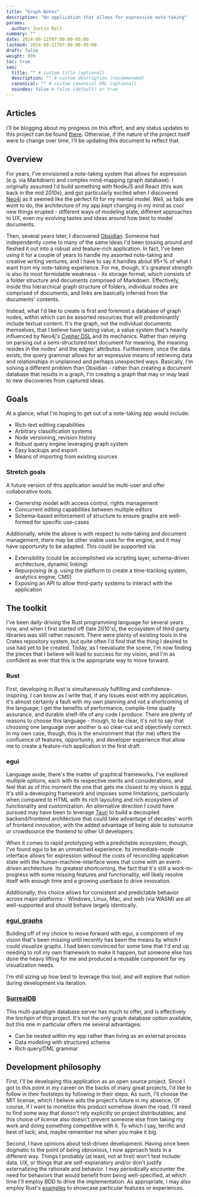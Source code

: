 ```yaml
---
title: "Graph Notes"
description: "An application that allows for expressive note-taking"
params:
  author: Justin Bell
summary: ""
date: 2024-08-11T07:00:00-05:00
lastmod: 2024-08-11T07:00:00-05:00
draft: false
weight: 999
toc: true
seo:
  title: "" # custom title (optional)
  description: "" # custom description (recommended)
  canonical: "" # custom canonical URL (optional)
  noindex: false # false (default) or true
---
```


## Articles

I'll be blogging about my progress on this effort, and any status updates to this project can be found [there](/tags/graph_notes).  Otherwise,
if the nature of the project itself were to change over time, I'll be updating this document to reflect that.

## Overview

For years, I've envisioned a note-taking system that allows for expression (e.g. via Markdown) and complex mind-mapping
(graph database).  I originally assumed I'd build something with NodeJS and React (this was back in the mid 2010s), and
got particularly excited when I discovered [Neo4j](https://neo4j.com/) as it seemed like the perfect fit for my mental model.  Well, as fads
are wont to do, the architecture of my app kept changing in my mind as cool new things erupted - different ways of modeling
state, different approaches to UX, even my evolving tastes and ideas around how best to model documents.

Then, several years later, I discovered [Obsidian](https://obsidian.md/).  Someone had independently come to many of the
same ideas I'd been tossing around and fleshed it out into a robust and feature-rich application.  In fact, I've been using
it for a couple of years to handle my assorted note-taking and creative writing ventures, and I have to say it handles about
95+% of what I want from my note-taking experience.  For me, though, it's greatest strength is also its most formidable
weakness - its storage format, which consists of a folder structure and documents comprised of Markdown.  Effectively,
inside this hierarchical graph structure of folders, individual nodes are comprised of documents, and links are basically
inferred from the documents' contents.

Instead, what I'd like to create is first and foremost a database of graph nodes, within which can be assorted resources
that will predominantly include textual content.  It's the graph, not the individual documents themselves, that I believe
have lasting value, a value system that's heavily influenced by Neo4j's [Cypher DSL](https://neo4j.com/docs/cypher-manual/current/introduction/cypher-overview/)
and its mechanics.  Rather than relying on parsing out a semi-structured text document for meaning, the meaning resides
in the nodes' and the edges' attributes.  Furthermore, once the data exists, the query grammar allows for an expressive
means of retrieving data and relationships in unplanned and perhaps unexpected ways.  Basically, I'm solving a different
problem than Obsidian - rather than creating a document database that results in a graph, I'm creating a graph that may or
may lead to new discoveries from captured ideas.

## Goals

At a glance, what I'm hoping to get out of a note-taking app would include:

* Rich-text editing capabilities
* Arbitrary classification systems
* Node versioning, revision history
* Robust query engine leveraging graph system
* Easy backups and export
* Means of importing from existing sources

### Stretch goals

A future version of this application would be multi-user and offer collaborative tools.

* Ownership model with access control, rights management
* Concurrent editing capabilities between multiple editors
* Schema-based enforcement of structure to ensure graphs are well-formed for specific use-cases

Additionally, while the above is with respect to note-taking and document management, there may be other viable uses
for the engine, and it may have opportunity to be adapted.  This could be supported via:

* Extensibility (could be accomplished via scripting layer, schema-driven architecture, dynamic linking)
* Repurposing (e.g. using the platform to create a time-tracking system, analytics engine, CMS)
* Exposing an API to allow third-party systems to interact with the application

## The toolkit

I've been daily-driving the Rust programming language for several years now, and when I first started off (late 2010's),
the ecosystem of third-party libraries was still rather nascent.  There were plenty of existing tools in the Crates repository
system, but quite often I'd find that the thing I desired to use had yet to be created.  Today, as I reevaluate the scene,
I'm now finding the pieces that I believe will lead to success for my vision, and I'm as confident as ever that this is the
appropriate way to move forward.

### Rust

First, developing in Rust is simultaneously fulfilling and confidence-inspiring.  I can know as I write that, if any issues
exist with my application, it's almost certainly a fault with my own planning and not a shortcoming of the language; I get
the benefits of performance, compile-time quality assurance, and durable shelf-life of any code I produce.  There are
plenty of reasons to choose this language - though, to be clear, it's not to say that choosing one language over another
is so clear-cut and objectively correct.  In my own case, though, this is the environment that (for me) offers the confluence
of features, opportunity, and developer experience that allow me to create a feature-rich application in the first draft.

### egui

Language aside, there's the matter of graphical frameworks.  I've explored multiple options, each with its respective
merits and considerations, and feel that as of this moment the one that gets me closest to my vision is [egui](/tags/egui).
It's still a developing framework and imposes some limitations, particularly when compared to HTML with its rich layouting
and rich ecosystem of functionality and customization.  An alternative direction I could have pursued may have been to
leverage [Tauri](https://tauri.app/) to build a decoupled backend/frontend architecture that could take advantage of decades'
worth of frontend innovation, with the added advantage of being able to outsource or crowdsource the frontend to other UI
developers.

When it comes to rapid prototyping with a predictable ecosystem, though, I've found egui to be an unmatched experience.
Its immediate-mode interface allows for expression without the costs of reconciling application state with the
human-machine-interface woes that come with an event-driven architecture.  Its greatest shortcoming, the fact that it's
still a work-in-progress with some missing features and functionality, will likely resolve itself with enough time and a
growing userbase to drive innovation.

Additionally, this choice allows for consistent and predictable behavior across major platforms - Windows, Linux, Mac,
and web (via WASM) are all well-supported and should behave largely identically.

### [egui_graphs](https://github.com/blitzarx1/egui_graphs/tree/master)

Building off of my choice to move forward with egui, a component of my vision that's been missing until recently has been
the means by which I could visualize graphs.  I had been convinced for some time that I'd end up needing to roll my own
framework to make it happen, but someone else has done the heavy lifting for me and produced a reusable component for my
visualization needs.

I'm still sizing up how best to leverage this tool, and will explore that notion during development via iteration.

### [SurrealDB](https://github.com/surrealdb/surrealdb?tab=readme-ov-file)

This multi-paradigm database server has much to offer, and is effectively the linchpin of this project.  It's not the only
graph database option available, but this one in particular offers me several advantages:

* Can be nested within my app rather than living as an external process
* Data modeling with structured schema
* Rich query/DML grammar

## Development philosophy

First, I'll be developing this application as an open source project.  Since I got to this point in my career on the backs
of many great projects, I'd like to follow in their footsteps by following in their steps.  As such, I'll choose the MIT
license, which I believe aids the project's future in my absence.  Of course, if I want to monetize this product somehow
down the road, I'll need to find some way that doesn't rely explicitly on project distributables, and this choice of license
also doesn't prevent someone else from taking my work and doing something competitive with it.  To which I say, terrific and
best of luck; and, maybe remember me when you make it big.

Second, I have opinions about test-driven development.  Having once been dogmatic to the point of being obnoxious, I now
approach tests in a different way.  Things I probably (at least, not at first) won't test include: data, UX, or things that
are self-explanatory and/or don't justify externalizing the rationale and behavior.  I may periodically encounter the need
for behaviors that would benefit from being well-specified, at which time I'll employ BDD to drive the implementation.
As appropriate, I may also employ Rust's [examples](https://doc.rust-lang.org/cargo/commands/cargo-run.html#examples)
to showcase particular features or experiences.
